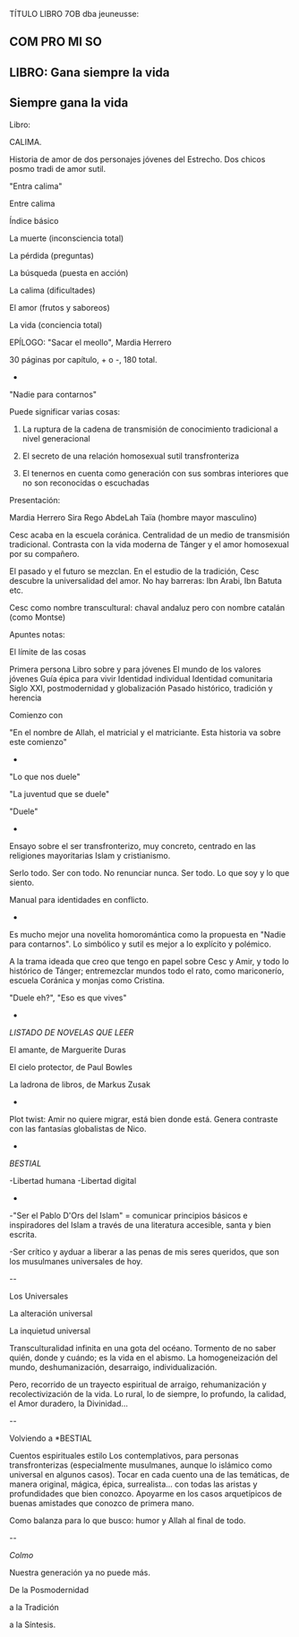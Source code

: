 
TÍTULO LIBRO 7OB dba jeuneusse: 

COM
PRO
MI 
SO
-
LIBRO: Gana siempre la vida
-
Siempre gana la vida
-
Libro:

CALIMA. 

Historia de amor de dos personajes jóvenes del Estrecho. Dos chicos posmo tradi de amor sutil.

"Entra calima"

Entre calima

Índice básico 

La muerte (inconsciencia total)

La pérdida (preguntas)

La búsqueda (puesta en acción)

La calima (dificultades)

El amor (frutos y saboreos)

La vida (conciencia total)

EPÍLOGO: "Sacar el meollo", Mardia Herrero

30 páginas por capítulo, + o -, 180 total.

-

"Nadie para contarnos"

Puede significar varias cosas:

1. La ruptura de la cadena de transmisión de conocimiento tradicional a nivel generacional

2. El secreto de una relación homosexual sutil transfronteriza

3. El tenernos en cuenta como generación con sus sombras interiores que no son reconocidas o escuchadas

Presentación:

Mardia Herrero
Sira Rego
AbdeLah Taïa
(hombre mayor masculino)

Cesc acaba en la escuela coránica. Centralidad de un medio de transmisión tradicional. Contrasta con la vida moderna de Tánger y el amor homosexual por su compañero.

El pasado y el futuro se mezclan. En el estudio de la tradición, Cesc descubre la universalidad del amor. No hay barreras: Ibn Arabi, Ibn Batuta etc.

Cesc como nombre transcultural: chaval andaluz pero con nombre catalán  (como Montse)

Apuntes notas:


El límite de las cosas 

Primera persona
Libro sobre y para jóvenes 
El mundo de los valores jóvenes
Guía épica para vivir
Identidad individual 
Identidad comunitaria
Siglo XXI, postmodernidad y globalización
Pasado histórico, tradición y herencia

Comienzo con 

"En el nombre de Allah, el matricial y el matriciante. Esta historia va sobre este comienzo"

-

"Lo que nos duele" 

"La juventud que se duele"

"Duele"

-

Ensayo sobre el ser transfronterizo, muy concreto, centrado en las religiones mayoritarias Islam y cristianismo.

Serlo todo.
Ser con todo.
No renunciar nunca.
Ser todo.
Lo que soy y lo que siento.

Manual para identidades en conflicto.

-

Es mucho mejor una novelita homoromántica como la propuesta en "Nadie para contarnos". Lo simbólico y sutil es mejor a lo explícito y polémico.

A la trama ideada que creo que tengo en papel sobre Cesc y Amir, y todo lo histórico de Tánger; entremezclar mundos todo el rato, como mariconerío, escuela Coránica y monjas como Cristina.

"Duele eh?", "Eso es que vives"

-

*LISTADO DE NOVELAS QUE LEER*

El amante, de Marguerite Duras

El cielo protector, de Paul Bowles

La ladrona de libros, de Markus Zusak

-

Plot twist: Amir no quiere migrar, está bien donde está. Genera contraste con las fantasías globalistas de Nico.

-

*BESTIAL*

-Libertad humana
-Libertad digital

-


-"Ser el Pablo D'Ors del Islam" = comunicar principios básicos e inspiradores del Islam a través de una literatura accesible, santa y bien escrita.

-Ser crítico y ayduar a liberar a las penas de mis seres queridos, que son los musulmanes universales de hoy.

--

Los Universales

La alteración universal

La inquietud universal

Transculturalidad infinita en una gota del océano. Tormento de no saber quién, donde y cuándo; es la vida en el abismo. La homogeneización del mundo, deshumanización, desarraigo, individualización. 

Pero, recorrido de un trayecto espiritual de arraigo, rehumanización y recolectivización de la vida. Lo rural, lo de siempre, lo profundo, la calidad, el Amor duradero, la Divinidad...

--

Volviendo a *BESTIAL 

Cuentos espirituales estilo Los contemplativos, para personas transfronterizas (especialmente musulmanes, aunque lo islámico como universal en algunos casos). Tocar en cada cuento una de las temáticas, de manera original, mágica, épica, surrealista... con todas las aristas y profundidades que bien conozco. Apoyarme en los casos arquetípicos de buenas amistades que conozco de primera mano. 

Como balanza para lo que busco: humor y Allah al final de todo. 

--

*Colmo*

Nuestra generación ya no puede más. 

De la Posmodernidad

a la Tradición

a la Síntesis.



